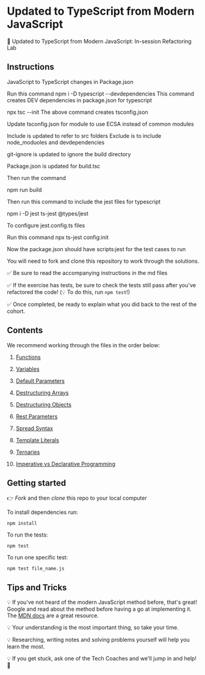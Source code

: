 # Updated to TypeScript from Modern JavaScript

🤖 Updated to TypeScript from Modern JavaScript: In-session Refactoring Lab

## Instructions
JavaScript to TypeScript changes in Package.json

Run this command
npm i -D typescript --devdependencies
This command creates DEV dependencies in package.json for typescript

npx tsc --init 
The above command creates tsconfig.json

Update tsconfig.json for module to use ECSA instead of common modules

Include is updated to refer to src folders
Exclude is to include node_moduoles and devdependencies

git-ignore is updated to ignore the build directory

Package.json is updated for build.tsc


Then run the command 

npm run build


Then run this command to include the jest files for typescript

npm i -D jest ts-jest @types/jest

To configure jest.config.ts files

Run this command
npx ts-jest config:init

Now the package.json should have scripts:jest for the test cases to run

You will need to fork and clone this repository to work through the solutions.

✅ Be sure to read the accompanying instructions in the md files

✅ If the exercise has tests, be sure to check the tests still pass after you've refactored the code! (💡 To do this, run `npm test`!)

✅ Once completed, be ready to explain what you did back to the rest of the cohort.

## Contents

We recommend working through the files in the order below:

1. [Functions](modern_javascript_exercises/functions/functions_1.md)

2. [Variables](modern_javascript_exercises/variables/let_vs_var.md)

3. [Default Parameters](modern_javascript_exercises/default_parameters/default_parameters.md) 

4. [Destructuring Arrays](modern_javascript_exercises/destructuring_arrays/destructuring_arrays.md) 

5. [Destructuring Objects](modern_javascript_exercises/destructuring_objects/destructuring_objects.md)

6. [Rest Parameters](modern_javascript_exercises/rest_parameters/rest_parameters.md) 

7. [Spread Syntax](modern_javascript_exercises/spread_syntax/spread_syntax.md) 

8. [Template Literals](modern_javascript_exercises/template_literals/template_literals.md) 

9. [Ternaries](modern_javascript_exercises/ternaries/ternaries.md)

10. [Imperative vs Declarative Programming](modern_javascript_exercises/declarative_vs_imperative/declarative_vs_imperative.md)

## Getting started

👉 _Fork_ and then _clone_ this repo to your local computer

To install dependencies run:

```
npm install
```

To run the tests:

```
npm test
```

To run one specific test:

```
npm test file_name.js
```

## Tips and Tricks

💡 If you've not heard of the modern JavaScript method before, that's great! Google and read about the method before having a go at implementing it. The [MDN docs](https://developer.mozilla.org/en-US/) are a great resource.

💡 Your understanding is the most important thing, so take your time.

💡 Researching, writing notes and solving problems yourself will help you learn the most.

💡 If you get stuck, ask one of the Tech Coaches and we'll jump in and help! 🙌
